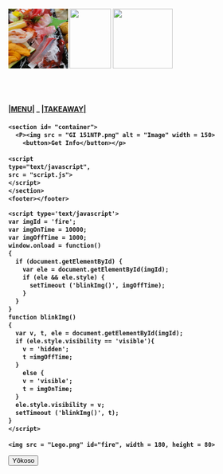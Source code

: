 <!DOCTYPE html>
<html>

<head>
	<meta charset="utf-8">
	<meta name="viewport" content="width=device-width, initial-scale=1" />
	<title>ABCDE</title>
	<link href="style.css" rel="stylesheet" type="text/css" />
	<img src = "Lego.png" id="fire", width = 200>
    <!--<h5>IRO IRO<br><br><br></h5>-->
    <br>
    <br>
    <br>
    <br>
    <br>
    <h4>
    <img src = "Omakase03.jpg" alt "03" width = 120, height = 120>  
    <img src = "Omakase04 (2).jpg" alt "04" width = 83, height = 120> 
    <img src = "Omakase07.png" alt "07" width = 120, height = 120>
    <!--<img src = "Tempura Maki $10.80.jpg" alt "Temoura Maki" width =90>
    <img src = "Sushi Moriawase $26.80.jpg" alt "Sushi Moriawase" width = 90>
    <img src = "Sushi Bento $28.00.jpg" alt "Sushi Bento" width = 90>
    <img src = "Zaru Soba $7.00.jpg" alt = "Zaru Soba" width = 90></h4>-->
    <mr>
    <br>
    <br>
    <br>
    <br>
    <p>
    <h4>
    <a href = "Menu.html" >|MENU|</a>
    <a> _ </a>
    <a href = "Take Away.html">|TAKEAWAY|</a>
     <a></a>
    </h4>
    </p>

    <section id= "container">
      <P><img src = "GI 151NTP.png" alt = "Image" width = 150>
        <button>Get Info</button></p>

    <script 
    type="text/javascript", 
    src = "script.js">
    </script>
    </section>
    <footer></footer>
  </body>

<!DOCTYPE html>

<style type='text/css'>
#fire {
  position:absolute;
  top:30px; center:100px;
  visibility:hidden;
  }
    </style>
    <script type='text/javascript'>
    var imgId = 'fire';
    var imgOnTime = 10000;
    var imgOffTime = 1000;
    window.onload = function()
    {
      if (document.getElementById) {
        var ele = document.getElementById(imgId);
        if (ele && ele.style) {
          setTimeout ('blinkImg()', imgOffTime);
        }
      }
    }
    function blinkImg()
    {
      var v, t, ele = document.getElementById(imgId);
      if (ele.style.visibility == 'visible'){
        v = 'hidden';
        t =imgOffTime;
      }
        else {
        v = 'visible';
        t = imgOnTime;
      }
      ele.style.visibility = v;
      setTimeout ('blinkImg()', t);
    }
    </script>
    
    <img src = "Lego.png" id="fire", width = 180, height = 80>

<div>
    <!--<button class = "btn" >Happy father's day! </Button>-->
    <button class="btn">Yōkoso</button>
    <!--<button class="btn">open</button>-->
    <!--<button class="btn">we are closed today!</button>-->
        <div class="form-control">
    <p id="reco" class="blinking"></p>
    </div>




</html>
